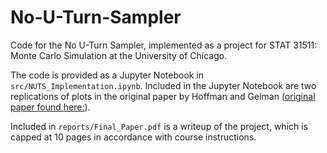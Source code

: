 # No-U-Turn-Sampler
Code for the No U-Turn Sampler, implemented as a project for STAT 31511: Monte Carlo Simulation at the University of Chicago.

The code is provided as a Jupyter Notebook in `src/NUTS_Implementation.ipynb`. Included in the Jupyter Notebook are two replications of plots in the original paper by Hoffman and Gelman ([original paper found here:](https://arxiv.org/abs/1111.4246)).

Included in `reports/Final_Paper.pdf` is a writeup of the project, which is capped at 10 pages in accordance with course instructions.
